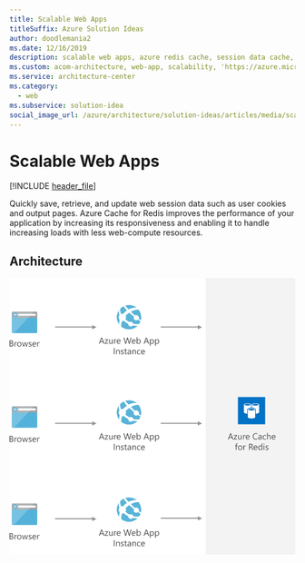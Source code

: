 ```yaml
---
title: Scalable Web Apps
titleSuffix: Azure Solution Ideas
author: doodlemania2
ms.date: 12/16/2019
description: scalable web apps, azure redis cache, session data cache, user cookie cache, azure cache for redis
ms.custom: acom-architecture, web-app, scalability, 'https://azure.microsoft.com/solutions/architecture/scalable-web-apps/'
ms.service: architecture-center
ms.category:
  - web
ms.subservice: solution-idea
social_image_url: /azure/architecture/solution-ideas/articles/media/scalable-web-apps.svg
---
```


# Scalable Web Apps

[!INCLUDE [header_file](../../../includes/sol-idea-header.md)]

Quickly save, retrieve, and update web session data such as user cookies and output pages. Azure Cache for Redis improves the performance of your application by increasing its responsiveness and enabling it to handle increasing loads with less web-compute resources.

## Architecture

![Architecture diagram](../media/scalable-web-apps.svg)
